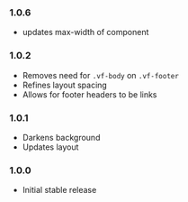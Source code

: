 ### 1.0.6

- updates max-width of component

### 1.0.2

- Removes need for `.vf-body` on `.vf-footer`
- Refines layout spacing
- Allows for footer headers to be links

### 1.0.1

- Darkens background
- Updates layout

### 1.0.0

- Initial stable release
